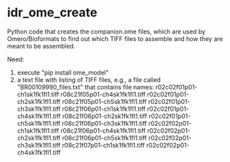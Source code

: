 # idr_ome_create
Python code that creates the companion.ome files, which are used by Omero/Bioformats to find out which TIFF files to assemble and how they are meant to be assembled.

Need:
1. execute "pip install ome_model"
2. a text file with listing of TIFF files, e.g., a file called "BR00109990_files.txt" that
contains file names:
    r02c02f01p01-ch1sk1fk1fl1.tiff
    r08c21f05p01-ch4sk1fk1fl1.tiff
    r02c02f01p01-ch2sk1fk1fl1.tiff
    r08c21f05p01-ch5sk1fk1fl1.tiff
    r02c02f01p01-ch3sk1fk1fl1.tiff
    r08c21f06p01-ch1sk1fk1fl1.tiff
    r02c02f01p01-ch4sk1fk1fl1.tiff
    r08c21f06p01-ch2sk1fk1fl1.tiff
    r02c02f01p01-ch5sk1fk1fl1.tiff
    r08c21f06p01-ch3sk1fk1fl1.tiff
    r02c02f02p01-ch1sk1fk1fl1.tiff
    r08c21f06p01-ch4sk1fk1fl1.tiff
    r02c02f02p01-ch2sk1fk1fl1.tiff
    r08c21f06p01-ch5sk1fk1fl1.tiff
    r02c02f02p01-ch3sk1fk1fl1.tiff
    r08c21f07p01-ch1sk1fk1fl1.tiff
    r02c02f02p01-ch4sk1fk1fl1.tiff
